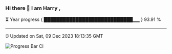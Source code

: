 ### Hi there 👋 I am Harry , 

⏳ Year progress { ████████████████████████████▁▁ } 93.91 %

---

⏰ Updated on Sat, 09 Dec 2023 18:13:35 GMT

![Progress Bar CI](https://github.com/duykhang68/duykhang68/workflows/Progress%20Bar%20CI/badge.svg)
